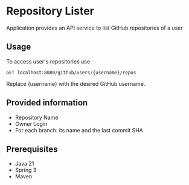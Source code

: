 # Repository Lister
Application provides an API service to list GitHub repositories of a user
## Usage
To access user's repositories use
```
GET localhost:8080/github/users/{username}/repos
```
Replace {username} with the desired GitHub username.
## Provided information
- Repository Name
- Owner Login
- For each branch: its name and the last commit SHA
## Prerequisites
- Java 21
- Spring 3
- Maven
